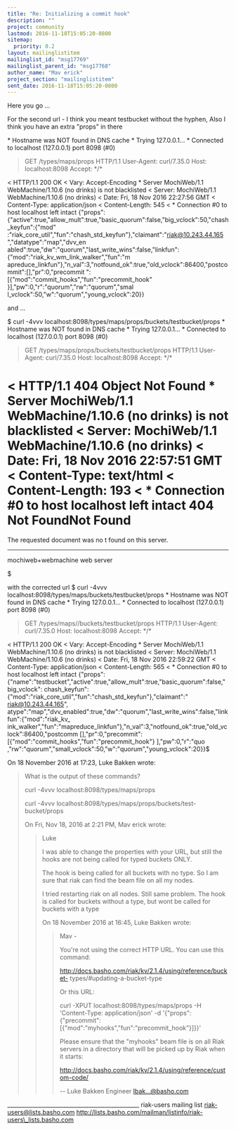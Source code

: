 ```yaml
---
title: "Re: Initializing a commit hook"
description: ""
project: community
lastmod: 2016-11-18T15:05:20-0800
sitemap:
  priority: 0.2
layout: mailinglistitem
mailinglist_id: "msg17769"
mailinglist_parent_id: "msg17768"
author_name: "Mav erick"
project_section: "mailinglistitem"
sent_date: 2016-11-18T15:05:20-0800
---
```



Here you go ...

For the second url - I think you meant testbucket without the hyphen, Also
I think you have an extra "props" in there





\* Hostname was NOT found in DNS cache
\* Trying 127.0.0.1...
\* Connected to localhost (127.0.0.1) port 8098 (#0)
> GET /types/maps/props HTTP/1.1
> User-Agent: curl/7.35.0
> Host: localhost:8098
> Accept: \*/\*
>
< HTTP/1.1 200 OK
< Vary: Accept-Encoding
\* Server MochiWeb/1.1 WebMachine/1.10.6 (no drinks) is not blacklisted
< Server: MochiWeb/1.1 WebMachine/1.10.6 (no drinks)
< Date: Fri, 18 Nov 2016 22:27:56 GMT
< Content-Type: application/json
< Content-Length: 545
<
\* Connection #0 to host localhost left intact
{"props":{"active":true,"allow\_mult":true,"basic\_quorum":false,"big\_vclock":50,"chash\_keyfun":{"mod"
:"riak\_core\_util","fun":"chash\_std\_keyfun"},"claimant":"riak@10.243.44.165
","datatype":"map","dvv\_en
abled":true,"dw":"quorum","last\_write\_wins":false,"linkfun":{"mod":"riak\_kv\_wm\_link\_walker","fun":"m
apreduce\_linkfun"},"n\_val":3,"notfound\_ok":true,"old\_vclock":86400,"postcommit":[],"pr":0,"precommit
":[{"mod":"commit\_hooks","fun":"precommit\_hook"
}],"pw":0,"r":"quorum","rw":"quorum","smal
l\_vclock":50,"w":"quorum","young\_vclock":20}}


and ...

$ curl -4vvv localhost:8098/types/maps/props/buckets/testbucket/props
\* Hostname was NOT found in DNS cache
\* Trying 127.0.0.1...
\* Connected to localhost (127.0.0.1) port 8098 (#0)
> GET /types/maps/props/buckets/testbucket/props HTTP/1.1
> User-Agent: curl/7.35.0
> Host: localhost:8098
> Accept: \*/\*
>
< HTTP/1.1 404 Object Not Found
\* Server MochiWeb/1.1 WebMachine/1.10.6 (no drinks) is not blacklisted
< Server: MochiWeb/1.1 WebMachine/1.10.6 (no drinks)
< Date: Fri, 18 Nov 2016 22:57:51 GMT
< Content-Type: text/html
< Content-Length: 193
<
\* Connection #0 to host localhost left intact
404 Not FoundNot Found
=========

The
requested document was no
t found on this server.

---

mochiweb+webmachine web
server

$


with the corrected url
$ curl -4vvv localhost:8098/types/maps/buckets/testbucket/props
\* Hostname was NOT found in DNS cache
\* Trying 127.0.0.1...
\* Connected to localhost (127.0.0.1) port 8098 (#0)
> GET /types/maps//buckets/testbucket/props HTTP/1.1
> User-Agent: curl/7.35.0
> Host: localhost:8098
> Accept: \*/\*
>
< HTTP/1.1 200 OK
< Vary: Accept-Encoding
\* Server MochiWeb/1.1 WebMachine/1.10.6 (no drinks) is not blacklisted
< Server: MochiWeb/1.1 WebMachine/1.10.6 (no drinks)
< Date: Fri, 18 Nov 2016 22:59:22 GMT
< Content-Type: application/json
< Content-Length: 565
<
\* Connection #0 to host localhost left intact
{"props":{"name":"testbucket","active":true,"allow\_mult":true,"basic\_quorum":false,"big\_vclock":
chash\_keyfun":{"mod":"riak\_core\_util","fun":"chash\_std\_keyfun"},"claimant":"
riak@10.243.44.165",
atype":"map","dvv\_enabled":true,"dw":"quorum","last\_write\_wins":false,"linkfun":{"mod":"riak\_kv\_
ink\_walker","fun":"mapreduce\_linkfun"},"n\_val":3,"notfound\_ok":true,"old\_vclock":86400,"postcomm
[],"pr":0,"precommit":[{"mod":"commit\_hooks","fun":"precommit\_hook"}
],"pw":0,"r":"quo
,"rw":"quorum","small\_vclock":50,"w":"quorum","young\_vclock":20}}$





On 18 November 2016 at 17:23, Luke Bakken  wrote:

> What is the output of these commands?
>
> curl -4vvv localhost:8098/types/maps/props
>
> curl -4vvv localhost:8098/types/maps/props/buckets/test-bucket/props
>
> On Fri, Nov 18, 2016 at 2:21 PM, Mav erick  wrote:
> > Luke
> >
> > I was able to change the properties with your URL, but still the hooks
> are
> > not being called for typed buckets ONLY.
> >
> > The hook is being called for all buckets with no type. So I am sure that
> > riak can find the beam file on all my nodes.
> >
> > I tried restarting riak on all nodes. Still same problem. The hook is
> called
> > for buckets without a type, but wont be called for buckets with a type
> >
> >
> > On 18 November 2016 at 16:45, Luke Bakken  wrote:
> >>
> >> Mav -
> >>
> >> You're not using the correct HTTP URL. You can use this command:
> >>
> >>
> >> http://docs.basho.com/riak/kv/2.1.4/using/reference/bucket-
> types/#updating-a-bucket-type
> >>
> >> Or this URL:
> >>
> >> curl -XPUT localhost:8098/types/maps/props -H 'Content-Type:
> >> application/json' -d
> >> '{"props":{"precommit":[{"mod":"myhooks","fun":"precommit\_hook"}]}}'
> >>
> >> Please ensure that the "myhooks" beam file is on all Riak servers in a
> >> directory that will be picked up by Riak when it starts:
> >>
> >> http://docs.basho.com/riak/kv/2.1.4/using/reference/custom-code/
> >>
> >> --
> >> Luke Bakken
> >> Engineer
> >> lbak...@basho.com
>
\_\_\_\_\_\_\_\_\_\_\_\_\_\_\_\_\_\_\_\_\_\_\_\_\_\_\_\_\_\_\_\_\_\_\_\_\_\_\_\_\_\_\_\_\_\_\_
riak-users mailing list
riak-users@lists.basho.com
http://lists.basho.com/mailman/listinfo/riak-users\_lists.basho.com

